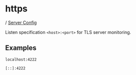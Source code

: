 # https

/ [Server Config](../README.md) 

Listen specification `<host>:<port>` for TLS server monitoring.

## Examples

```
localhost:4222
```
```
[::]:4222
```

